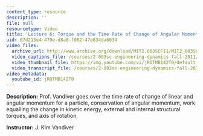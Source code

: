 ```yaml
---
content_type: resource
description: ''
file: null
resourcetype: Video
title: 'Lecture 6: Torque and the Time Rate of Change of Angular Momentum'
uid: 07d213e4-479e-d8a8-f062-47e834da6034
video_files:
  archive_url: http://www.archive.org/download/MIT2.003SCF11/MIT2_003SCF11_lec06_300k.mp4
  video_captions_file: /courses/2-003sc-engineering-dynamics-fall-2011/458c4476c3815775bf622e8b767123e7_jROTMB142T0.vtt
  video_thumbnail_file: https://img.youtube.com/vi/jROTMB142T0/default.jpg
  video_transcript_file: /courses/2-003sc-engineering-dynamics-fall-2011/4c10b90805c59e55f2a8afeb51f56a5f_jROTMB142T0.pdf
video_metadata:
  youtube_id: jROTMB142T0
---
```


**Description:** Prof. Vandiver goes over the time rate of change of linear and angular momentum for a particle, conservation of angular momentum, work equalling the change in kinetic energy, external and internal structural torques, and axis of rotation.

**Instructor:** J. Kim Vandiver